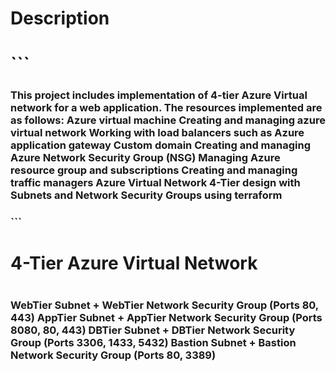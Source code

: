 <h1> Description <h1>
```  
<h3><p> 
  This project includes implementation of 4-tier Azure Virtual network for a web application. 
  The resources implemented are as follows:
    Azure virtual machine
    Creating and managing azure virtual network
    Working with load balancers such as Azure application gateway
    Custom domain
    Creating and managing Azure Network Security Group (NSG)
    Managing Azure resource group and subscriptions
    Creating and managing traffic managers
  Azure Virtual Network 4-Tier design with Subnets and Network Security Groups using terraform
<p><h3>
```
<h1> 4-Tier Azure Virtual Network <h1>
  
  
<h3><p>
  WebTier Subnet + WebTier Network Security Group (Ports 80, 443)
  AppTier Subnet + AppTier Network Security Group (Ports 8080, 80, 443)
  DBTier Subnet + DBTier Network Security Group (Ports 3306, 1433, 5432)
  Bastion Subnet + Bastion Network Security Group (Ports 80, 3389)
<p><h3>


